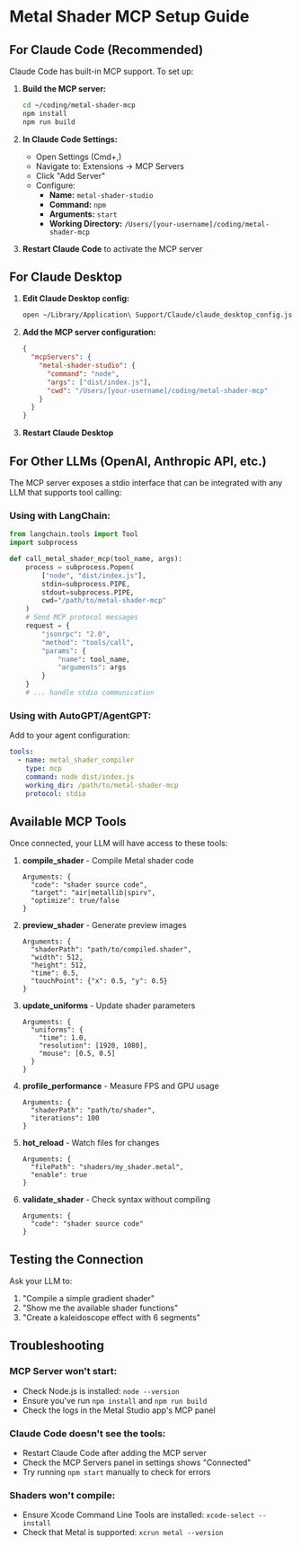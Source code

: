 # Metal Shader MCP Setup Guide

## For Claude Code (Recommended)

Claude Code has built-in MCP support. To set up:

1. **Build the MCP server:**
   ```bash
   cd ~/coding/metal-shader-mcp
   npm install
   npm run build
   ```

2. **In Claude Code Settings:**
   - Open Settings (Cmd+,)
   - Navigate to: Extensions → MCP Servers
   - Click "Add Server"
   - Configure:
     - **Name:** `metal-shader-studio`
     - **Command:** `npm`
     - **Arguments:** `start`
     - **Working Directory:** `/Users/[your-username]/coding/metal-shader-mcp`

3. **Restart Claude Code** to activate the MCP server

## For Claude Desktop

1. **Edit Claude Desktop config:**
   ```bash
   open ~/Library/Application\ Support/Claude/claude_desktop_config.json
   ```

2. **Add the MCP server configuration:**
   ```json
   {
     "mcpServers": {
       "metal-shader-studio": {
         "command": "node",
         "args": ["dist/index.js"],
         "cwd": "/Users/[your-username]/coding/metal-shader-mcp"
       }
     }
   }
   ```

3. **Restart Claude Desktop**

## For Other LLMs (OpenAI, Anthropic API, etc.)

The MCP server exposes a stdio interface that can be integrated with any LLM that supports tool calling:

### Using with LangChain:
```python
from langchain.tools import Tool
import subprocess

def call_metal_shader_mcp(tool_name, args):
    process = subprocess.Popen(
        ["node", "dist/index.js"],
        stdin=subprocess.PIPE,
        stdout=subprocess.PIPE,
        cwd="/path/to/metal-shader-mcp"
    )
    # Send MCP protocol messages
    request = {
        "jsonrpc": "2.0",
        "method": "tools/call",
        "params": {
            "name": tool_name,
            "arguments": args
        }
    }
    # ... handle stdio communication
```

### Using with AutoGPT/AgentGPT:
Add to your agent configuration:
```yaml
tools:
  - name: metal_shader_compiler
    type: mcp
    command: node dist/index.js
    working_dir: /path/to/metal-shader-mcp
    protocol: stdio
```

## Available MCP Tools

Once connected, your LLM will have access to these tools:

1. **compile_shader** - Compile Metal shader code
   ```
   Arguments: {
     "code": "shader source code",
     "target": "air|metallib|spirv",
     "optimize": true/false
   }
   ```

2. **preview_shader** - Generate preview images
   ```
   Arguments: {
     "shaderPath": "path/to/compiled.shader",
     "width": 512,
     "height": 512,
     "time": 0.5,
     "touchPoint": {"x": 0.5, "y": 0.5}
   }
   ```

3. **update_uniforms** - Update shader parameters
   ```
   Arguments: {
     "uniforms": {
       "time": 1.0,
       "resolution": [1920, 1080],
       "mouse": [0.5, 0.5]
     }
   }
   ```

4. **profile_performance** - Measure FPS and GPU usage
   ```
   Arguments: {
     "shaderPath": "path/to/shader",
     "iterations": 100
   }
   ```

5. **hot_reload** - Watch files for changes
   ```
   Arguments: {
     "filePath": "shaders/my_shader.metal",
     "enable": true
   }
   ```

6. **validate_shader** - Check syntax without compiling
   ```
   Arguments: {
     "code": "shader source code"
   }
   ```

## Testing the Connection

Ask your LLM to:
1. "Compile a simple gradient shader"
2. "Show me the available shader functions"
3. "Create a kaleidoscope effect with 6 segments"

## Troubleshooting

### MCP Server won't start:
- Check Node.js is installed: `node --version`
- Ensure you've run `npm install` and `npm run build`
- Check the logs in the Metal Studio app's MCP panel

### Claude Code doesn't see the tools:
- Restart Claude Code after adding the MCP server
- Check the MCP Servers panel in settings shows "Connected"
- Try running `npm start` manually to check for errors

### Shaders won't compile:
- Ensure Xcode Command Line Tools are installed: `xcode-select --install`
- Check that Metal is supported: `xcrun metal --version`